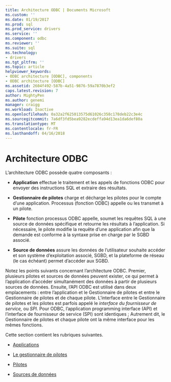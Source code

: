 ```yaml
---
title: Architecture ODBC | Documents Microsoft
ms.custom: ''
ms.date: 01/19/2017
ms.prod: sql
ms.prod_service: drivers
ms.service: ''
ms.component: odbc
ms.reviewer: ''
ms.suite: sql
ms.technology:
- drivers
ms.tgt_pltfrm: ''
ms.topic: article
helpviewer_keywords:
- ODBC architecture [ODBC], components
- ODBC architecture [ODBC]
ms.assetid: 2604f492-587b-4a51-9876-59a7870b3ef2
caps.latest.revision: 7
author: MightyPen
ms.author: genemi
manager: craigg
ms.workload: Inactive
ms.openlocfilehash: 0a32a2f625013575d61026c358c178deb22c3e4c
ms.sourcegitcommit: 7a6df3fd5bea9282ecdeffa94d13ea1da6def80a
ms.translationtype: MT
ms.contentlocale: fr-FR
ms.lasthandoff: 04/16/2018
---
```

# <a name="odbc-architecture"></a>Architecture ODBC
L’architecture ODBC possède quatre composants :  
  
-   **Application** effectue le traitement et les appels de fonctions ODBC pour envoyer des instructions SQL et extraire des résultats.  
  
-   **Gestionnaire de pilotes** charge et décharge les pilotes pour le compte d’une application. Processus (fonction ODBC) appelle ou les transmet à un pilote.  
  
-   **Pilote** fonction processus ODBC appelle, soumet les requêtes SQL à une source de données spécifique et retourne les résultats à l’application. Si nécessaire, le pilote modifie la requête d’une application afin que la demande est conforme à la syntaxe prise en charge par le SGBD associé.  
  
-   **Source de données** assure les données de l’utilisateur souhaite accéder et son système d’exploitation associé, SGBD, et la plateforme de réseau (le cas échéant) permet d’accéder aux SGBD.  
  
 Notez les points suivants concernant l’architecture ODBC. Premier, plusieurs pilotes et sources de données peuvent exister, ce qui permet à l’application d’accéder simultanément des données à partir de plusieurs sources de données. Ensuite, l’API ODBC est utilisé dans deux emplacements : entre l’application et le Gestionnaire de pilotes et entre le Gestionnaire de pilotes et de chaque pilote. L’interface entre le Gestionnaire de pilotes et les pilotes est parfois appelé le *interface du fournisseur de service,* ou *SPI*. Pour ODBC, l’application programming interface (API) et l’interface de fournisseur de service (SPI) sont identiques ; Autrement dit, le Gestionnaire de pilotes et chaque pilote ont la même interface pour les mêmes fonctions.  
  
 Cette section contient les rubriques suivantes.  
  
-   [Applications](../../odbc/reference/applications.md)  
  
-   [Le gestionnaire de pilotes](../../odbc/reference/the-driver-manager.md)  
  
-   [Pilotes](../../odbc/reference/drivers.md)  
  
-   [Sources de données](../../odbc/reference/data-sources.md)
